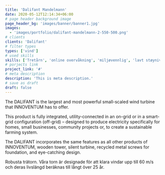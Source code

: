 ```yaml
---
title: 'Dalifant Mandelmann'
date: 2020-05-12T12:14:34+06:00
# page header background image
page_header_bg: 'images/banner/banner1.jpg'
images:
  - 'images/portfolio/dalifant-mandelmann-2-550-500.png'
# clients
clients: 'Dalifant'
# filter types
types: ['vind']
# used skills
skills: ['Tretårn', 'online overvåkning', 'miljøvennlig', 'lavt støynivå']
# porjects link
project_link: '#'
# meta description
description: 'This is meta description.'
# save as draft
draft: false
---
```


The DALIFANT is the largest and most powerful small-scaled wind turbine that INNOVENTUM has to
offer.

This product is fully integrated, utility-connected in an on-grid or in a smart-grid configuration (off-grid) – designed to produce electricity specifically
for homes, small businesses, community projects or, to create
a sustainable farming system.

The DALIFANT incorporates the same features as all other products of INNOVENTUM, wooden tower, silent turbine, recycled metal screws for foundation, and eye-catching
design.

Robusta trätorn.
Våra torn är designade för att klara vindar upp till 60 m/s och deras livslängd beräknas till långt över 25 år.
